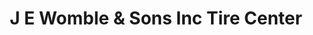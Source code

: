 ---
title: "J E Womble & Sons Inc Tire Center"
url: /lillington/j-e-womble-and-sons-inc-tire-center/
shop: tyres
---